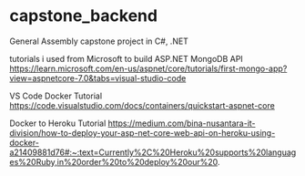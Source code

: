 # capstone_backend
General Assembly capstone project in C#, .NET

tutorials i used
from Microsoft to build ASP.NET MongoDB API
https://learn.microsoft.com/en-us/aspnet/core/tutorials/first-mongo-app?view=aspnetcore-7.0&tabs=visual-studio-code

VS Code Docker Tutorial
https://code.visualstudio.com/docs/containers/quickstart-aspnet-core

Docker to Heroku Tutorial
https://medium.com/bina-nusantara-it-division/how-to-deploy-your-asp-net-core-web-api-on-heroku-using-docker-a21409881d76#:~:text=Currently%2C%20Heroku%20supports%20languages%20Ruby,in%20order%20to%20deploy%20our%20.